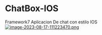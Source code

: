 # ChatBox-IOS
Framework7
Aplicacion De chat con estilo IOS
[![image-2023-08-17-111223470.png](https://i.postimg.cc/c4n1M8Qm/image-2023-08-17-111223470.png)](https://postimg.cc/VdzczvZr)
